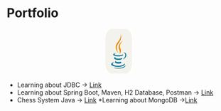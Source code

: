 # Portfolio

<div align="center">
  <img src="https://raw.githubusercontent.com/tandpfun/skill-icons/65dea6c4eaca7da319e552c09f4cf5a9a8dab2c8/icons/Java-Light.svg" height="100" width="60"/>
</div>

* Learning about JDBC → [Link](https://github.com/lucian0costa/demo-dao-jdbc)
* Learning about Spring Boot, Maven, H2 Database, Postman → [Link](https://github.com/lucian0costa/workshop-springboot4-jpa)
* Chess System Java → [Link](https://github.com/lucian0costa/chess-system-java)
*Learning about MongoDB →[Link](https://github.com/lucian0costa/workshop-springboot4-jpa)

